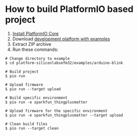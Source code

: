 How to build PlatformIO based project
=====================================

1. [Install PlatformIO Core](https://docs.platformio.org/page/core.html)
2. Download [development platform with examples](https://github.com/platformio/platform-siliconlabsefm32/archive/develop.zip)
3. Extract ZIP archive
4. Run these commands:

```shell
# Change directory to example
$ cd platform-siliconlabsefm32/examples/arduino-blink

# Build project
$ pio run

# Upload firmware
$ pio run --target upload

# Build specific environment
$ pio run -e sparkfun_thingplusmatter

# Upload firmware for the specific environment
$ pio run -e sparkfun_thingplusmatter --target upload

# Clean build files
$ pio run --target clean
```
